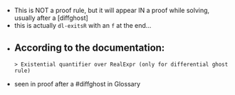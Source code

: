 - This is NOT a proof rule, but it will appear IN a proof while solving, usually after a [diffghost]
- this is actually `dl-exitsR` with an `f` at the end...
- According to the documentation:
	-
	  > Existential quantifier over RealExpr (only for differential ghost rule)  
- seen in proof after a #diffghost in Glossary
